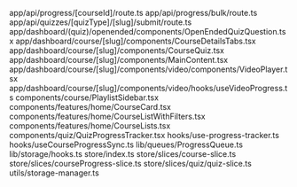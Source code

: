 app/api/progress/[courseId]/route.ts
app/api/progress/bulk/route.ts
app/api/quizzes/[quizType]/[slug]/submit/route.ts
app/dashboard/(quiz)/openended/components/OpenEndedQuizQuestion.tsx
app/dashboard/course/[slug]/components/CourseDetailsTabs.tsx
app/dashboard/course/[slug]/components/CourseQuiz.tsx
app/dashboard/course/[slug]/components/MainContent.tsx
app/dashboard/course/[slug]/components/video/components/VideoPlayer.tsx
app/dashboard/course/[slug]/components/video/hooks/useVideoProgress.ts
components/course/PlaylistSidebar.tsx
components/features/home/CourseCard.tsx
components/features/home/CourseListWithFilters.tsx
components/features/home/CourseLists.tsx
components/quiz/QuizProgressTracker.tsx
hooks/use-progress-tracker.ts
hooks/useCourseProgressSync.ts
lib/queues/ProgressQueue.ts
lib/storage/hooks.ts
store/index.ts
store/slices/course-slice.ts
store/slices/courseProgress-slice.ts
store/slices/quiz/quiz-slice.ts
utils/storage-manager.ts
